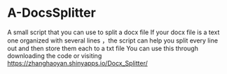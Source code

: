 # A-DocsSplitter
A small script that you can use to split a docx file
If your docx file is a text one organized with several lines ，the script can help you split every line out and then store them each to a txt file
You can use this through downloading the code or visiting https://zhanghaoyan.shinyapps.io/Docx_Splitter/
